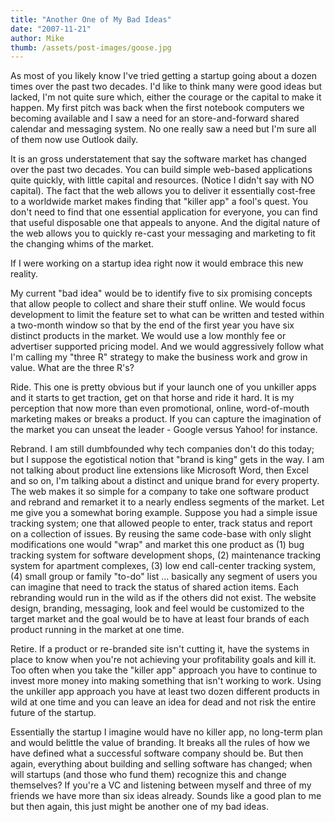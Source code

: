 ```yaml
---
title: "Another One of My Bad Ideas"
date: "2007-11-21"
author: Mike
thumb: /assets/post-images/goose.jpg
---
```


As most of you likely know I've tried getting a startup going about a dozen times over the past two decades. I'd like to think many were good ideas but lacked, I'm not quite sure which, either the courage or the capital to make it happen. My first pitch was back when the first notebook computers we becoming available and I saw a need for an store-and-forward shared calendar and messaging system. No one really saw a need but I'm sure all of them now use Outlook daily.

It is an gross understatement that say the software market has changed over the past two decades. You can build simple web-based applications quite quickly, with little capital and resources. (Notice I didn't say with NO capital). The fact that the web allows you to deliver it essentially cost-free to a worldwide market makes finding that "killer app" a fool's quest. You don't need to find that one essential application for everyone, you can find that useful disposable one that appeals to anyone. And the digital nature of the web allows you to quickly re-cast your messaging and marketing to fit the changing whims of the market.

If I were working on a startup idea right now it would embrace this new reality.

My current "bad idea" would be to identify five to six promising concepts that allow people to collect and share their stuff online. We would focus development to limit the feature set to what can be written and tested within a two-month window so that by the end of the first year you have six distinct products in the market. We would use a low monthly fee or advertiser supported pricing model. And we would aggressively follow what I'm calling my "three R" strategy to make the business work and grow in value. What are the three R's?

Ride. This one is pretty obvious but if your launch one of you unkiller apps and it starts to get traction, get on that horse and ride it hard. It is my perception that now more than even promotional, online, word-of-mouth marketing makes or breaks a product. If you can capture the imagination of the market you can unseat the leader - Google versus Yahoo! for instance.

Rebrand. I am still dumbfounded why tech companies don't do this today; but I suppose the egotistical notion that "brand is king" gets in the way. I am not talking about product line extensions like Microsoft Word, then Excel and so on, I'm talking about a distinct and unique brand for every property. The web makes it so simple for a company to take one software product and rebrand and remarket it to a nearly endless segments of the market. Let me give you a somewhat boring example. Suppose you had a simple issue tracking system; one that allowed people to enter, track status and report on a collection of issues. By reusing the same code-base with only slight modifications one would "wrap" and market this one product as (1) bug tracking system for software development shops, (2) maintenance tracking system for apartment complexes, (3) low end call-center tracking system, (4) small group or family "to-do" list ... basically any segment of users you can imagine that need to track the status of shared action items. Each rebranding would run in the wild as if the others did not exist. The website design, branding, messaging, look and feel would be customized to the target market and the goal would be to have at least four brands of each product running in the market at one time.

Retire. If a product or re-branded site isn't cutting it, have the systems in place to know when you're not achieving your profitability goals and kill it. Too often when you take the "killer app" approach you have to continue to invest more money into making something that isn't working to work. Using the unkiller app approach you have at least two dozen different products in wild at one time and you can leave an idea for dead and not risk the entire future of the startup.

Essentially the startup I imagine would have no killer app, no long-term plan and would belittle the value of branding. It breaks all the rules of how we have defined what a successful software company should be. But then again, everything about building and selling software has changed; when will startups (and those who fund them) recognize this and change themselves? If you're a VC and listening between myself and three of my friends we have more than six ideas already. Sounds like a good plan to me but then again, this just might be another one of my bad ideas.
